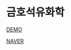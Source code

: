 # 금호석유화학

<a href="https://zealous-wiles-9f8114.netlify.app" target="_blank">DEMO</a>


<a href="https://www.naver.com" target="_blank">NAVER</a>
